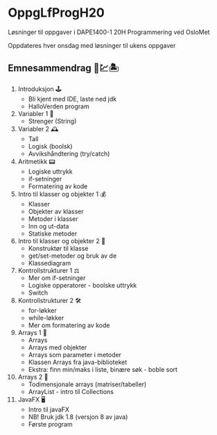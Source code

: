 # OppgLfProgH20
Løsninger til oppgaver i DAPE1400-1 20H Programmering ved OsloMet

Oppdateres hver onsdag med løsninger til ukens oppgaver

## Emnesammendrag 📝💹🏝
1. Introduksjon 🕹
    - Bli kjent med IDE, laste ned jdk
    - HalloVerden program
2. Variabler 1 🧭
    - Strenger (String)
3. Variabler 2 🕰
    - Tall
    - Logisk (boolsk)
    - Avvikshåndtering (try/catch)
4. Aritmetikk 📟
    - Logiske uttrykk
    - if-setninger
    - Formatering av kode
5. Intro til klasser og objekter 1 💰
    - Klasser
    - Objekter av klasser
    - Metoder i klasser
    - Inn og ut-data
    - Statiske metoder
6. Intro til klasser og objekter 2 💎
    - Konstruktør til klasse
    - get/set-metoder og bruk av de
    - Klassediagram
7. Kontrollstrukturer 1 ⚖️
    - Mer om if-setninger
    - Logiske opperatorer - boolske uttrykk
    - Switch
8. Kontrollstrukturer 2 🛠
    - for-løkker
    - while-løkker
    - Mer om formatering av kode
9. Arrays 1 🍡
    - Arrays
    - Arrays med objekter
    - Arrays som parameter i metoder
    - Klassen Arrays fra java-biblioteket
    - Ekstra: finn min/maks i liste, binære søk - boble sort
10. Arrays 2 🥓
    - Todimensjonale arrays (matriser/tabeller)
    - ArrayList - intro til Collections
11. JavaFX 🖥
    - Intro til javaFX
    - NB! Bruk jdk 1.8 (versjon 8 av java)
    - Første program
